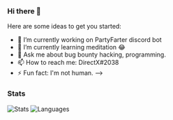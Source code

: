 ### Hi there 👋

Here are some ideas to get you started:

- 🔭 I’m currently working on PartyFarter discord bot
- 🌱 I’m currently learning meditation 😂
- 💬 Ask me about bug bounty hacking, programming.
- 📫 How to reach me: DirectX#2038
- ⚡ Fun fact: I'm not human.
-->
### Stats
![Stats](https://github-readme-stats-eight-theta.vercel.app/api?username=azaelgg&show_icons=true&theme=omni&include_all_commits=true&count_private=true)
![Languages](https://github-readme-stats.vercel.app/api/top-langs/?username=azaelgg&theme=dracula&show_icons=true)
